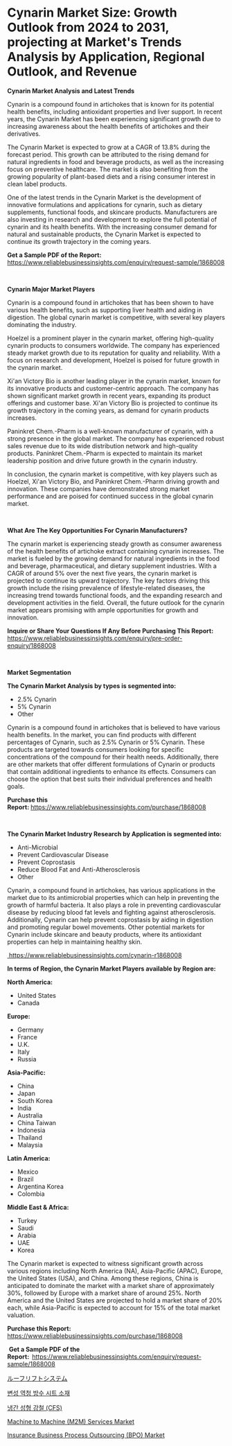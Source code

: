 <p><h1>Cynarin Market Size: Growth Outlook from 2024 to 2031, projecting at Market's Trends Analysis by Application, Regional Outlook, and Revenue</h1></p><p><strong>Cynarin Market Analysis and Latest Trends</strong></p>
<p><p>Cynarin is a compound found in artichokes that is known for its potential health benefits, including antioxidant properties and liver support. In recent years, the Cynarin Market has been experiencing significant growth due to increasing awareness about the health benefits of artichokes and their derivatives.</p><p>The Cynarin Market is expected to grow at a CAGR of 13.8% during the forecast period. This growth can be attributed to the rising demand for natural ingredients in food and beverage products, as well as the increasing focus on preventive healthcare. The market is also benefiting from the growing popularity of plant-based diets and a rising consumer interest in clean label products.</p><p>One of the latest trends in the Cynarin Market is the development of innovative formulations and applications for cynarin, such as dietary supplements, functional foods, and skincare products. Manufacturers are also investing in research and development to explore the full potential of cynarin and its health benefits. With the increasing consumer demand for natural and sustainable products, the Cynarin Market is expected to continue its growth trajectory in the coming years.</p></p>
<p><strong>Get a Sample PDF of the Report:&nbsp;</strong> <a href="https://www.reliablebusinessinsights.com/enquiry/request-sample/1868008">https://www.reliablebusinessinsights.com/enquiry/request-sample/1868008</a></p>
<p>&nbsp;</p>
<p><strong>Cynarin Major Market Players</strong></p>
<p><p>Cynarin is a compound found in artichokes that has been shown to have various health benefits, such as supporting liver health and aiding in digestion. The global cynarin market is competitive, with several key players dominating the industry. </p><p>Hoelzel is a prominent player in the cynarin market, offering high-quality cynarin products to consumers worldwide. The company has experienced steady market growth due to its reputation for quality and reliability. With a focus on research and development, Hoelzel is poised for future growth in the cynarin market.</p><p>Xi'an Victory Bio is another leading player in the cynarin market, known for its innovative products and customer-centric approach. The company has shown significant market growth in recent years, expanding its product offerings and customer base. Xi'an Victory Bio is projected to continue its growth trajectory in the coming years, as demand for cynarin products increases.</p><p>Paninkret Chem.-Pharm is a well-known manufacturer of cynarin, with a strong presence in the global market. The company has experienced robust sales revenue due to its wide distribution network and high-quality products. Paninkret Chem.-Pharm is expected to maintain its market leadership position and drive future growth in the cynarin industry.</p><p>In conclusion, the cynarin market is competitive, with key players such as Hoelzel, Xi'an Victory Bio, and Paninkret Chem.-Pharm driving growth and innovation. These companies have demonstrated strong market performance and are poised for continued success in the global cynarin market.</p></p>
<p>&nbsp;</p>
<p><strong>What Are The Key Opportunities For Cynarin Manufacturers?</strong></p>
<p><p>The cynarin market is experiencing steady growth as consumer awareness of the health benefits of artichoke extract containing cynarin increases. The market is fueled by the growing demand for natural ingredients in the food and beverage, pharmaceutical, and dietary supplement industries. With a CAGR of around 5% over the next five years, the cynarin market is projected to continue its upward trajectory. The key factors driving this growth include the rising prevalence of lifestyle-related diseases, the increasing trend towards functional foods, and the expanding research and development activities in the field. Overall, the future outlook for the cynarin market appears promising with ample opportunities for growth and innovation.</p></p>
<p><strong>Inquire or Share Your Questions If Any Before Purchasing This Report:</strong> <a href="https://www.reliablebusinessinsights.com/enquiry/pre-order-enquiry/1868008">https://www.reliablebusinessinsights.com/enquiry/pre-order-enquiry/1868008</a></p>
<p>&nbsp;</p>
<p><strong>Market Segmentation</strong></p>
<p><strong>The Cynarin Market Analysis by types is segmented into:</strong></p>
<p><ul><li>2.5% Cynarin</li><li>5% Cynarin</li><li>Other</li></ul></p>
<p><p>Cynarin is a compound found in artichokes that is believed to have various health benefits. In the market, you can find products with different percentages of Cynarin, such as 2.5% Cynarin or 5% Cynarin. These products are targeted towards consumers looking for specific concentrations of the compound for their health needs. Additionally, there are other markets that offer different formulations of Cynarin or products that contain additional ingredients to enhance its effects. Consumers can choose the option that best suits their individual preferences and health goals.</p></p>
<p><strong>Purchase this Report:&nbsp;</strong><a href="https://www.reliablebusinessinsights.com/purchase/1868008">https://www.reliablebusinessinsights.com/purchase/1868008</a></p>
<p>&nbsp;</p>
<p><strong>The Cynarin Market Industry Research by Application is segmented into:</strong></p>
<p><ul><li>Anti-Microbial</li><li>Prevent Cardiovascular Disease</li><li>Prevent Coprostasis</li><li>Reduce Blood Fat and Anti-Atherosclerosis</li><li>Other</li></ul></p>
<p><p>Cynarin, a compound found in artichokes, has various applications in the market due to its antimicrobial properties which can help in preventing the growth of harmful bacteria. It also plays a role in preventing cardiovascular disease by reducing blood fat levels and fighting against atherosclerosis. Additionally, Cynarin can help prevent coprostasis by aiding in digestion and promoting regular bowel movements. Other potential markets for Cynarin include skincare and beauty products, where its antioxidant properties can help in maintaining healthy skin.</p></p>
<p><a href="https://www.reliablebusinessinsights.com/cynarin-r1868008">&nbsp;https://www.reliablebusinessinsights.com/cynarin-r1868008</a></p>
<p><strong>In terms of Region, the Cynarin Market Players available by Region are:</strong></p>
<p>
    <p> <strong> North America: </strong>
        <ul>
            <li>United States</li>
            <li>Canada</li>
        </ul>
        </p> 
    <p> <strong> Europe: </strong>
        <ul>
            <li>Germany</li>
            <li>France</li>
            <li>U.K.</li>
            <li>Italy</li>
            <li>Russia</li>
        </ul>
        </p> 
    <p> <strong> Asia-Pacific: </strong>
        <ul>
            <li>China</li>
            <li>Japan</li>
            <li>South Korea</li>
            <li>India</li>
            <li>Australia</li>
            <li>China Taiwan</li>
            <li>Indonesia</li>
            <li>Thailand</li>
            <li>Malaysia</li>
        </ul>
        </p> 
    <p> <strong> Latin America: </strong>
        <ul>
            <li>Mexico</li>
            <li>Brazil</li>
            <li>Argentina Korea</li>
            <li>Colombia</li>
        </ul>
        </p> 
    <p> <strong> Middle East & Africa: </strong>
        <ul>
            <li>Turkey</li>
            <li>Saudi</li>
            <li>Arabia</li>
            <li>UAE</li>
            <li>Korea</li>
        </ul>
    </p>
    </p>
<p><p>The Cynarin market is expected to witness significant growth across various regions including North America (NA), Asia-Pacific (APAC), Europe, the United States (USA), and China. Among these regions, China is anticipated to dominate the market with a market share of approximately 30%, followed by Europe with a market share of around 25%. North America and the United States are projected to hold a market share of 20% each, while Asia-Pacific is expected to account for 15% of the total market valuation.</p></p>
<p><strong>Purchase this Report: </strong><a href="https://www.reliablebusinessinsights.com/purchase/1868008">https://www.reliablebusinessinsights.com/purchase/1868008</a></p>
<p>&nbsp;<strong>Get a Sample PDF of the Report:&nbsp;&nbsp;</strong><a href="https://www.reliablebusinessinsights.com/enquiry/request-sample/1868008">https://www.reliablebusinessinsights.com/enquiry/request-sample/1868008</a></p>
<p><strong></strong></p>
<p><p><a href="https://medium.com/@isabeleterson7845/%E5%B1%8B%E6%A0%B9%E3%83%AA%E3%83%95%E3%83%88%E3%82%B7%E3%82%B9%E3%83%86%E3%83%A0%E3%81%AE%E5%B8%82%E5%A0%B4%E5%8B%95%E5%90%91%E3%81%A8%E5%B8%82%E5%A0%B4%E5%88%86%E6%9E%90%E3%81%AF-2024%E5%B9%B4%E3%81%8B%E3%82%892031%E5%B9%B4%E3%81%BE%E3%81%A7%E3%81%AE%E6%9C%9F%E9%96%93%E3%81%AB%E4%BA%88%E6%B8%AC%E3%81%95%E3%82%8C%E3%81%A6%E3%81%84%E3%81%BE%E3%81%99-2f5f8b3ed14c">ルーフリフトシステム</a></p><p><a href="https://medium.com/@eltaroberts01/%EA%B0%9C%EC%A1%B0%EB%90%9C-%EB%B9%84%ED%8A%B8%EB%AF%80%ED%88%AC%EB%A8%B8%EC%8A%A4-%EB%B0%A9%EC%88%98-%EC%8B%9C%ED%8A%B8-%EC%86%8C%EC%9E%AC-%EC%8B%9C%EC%9E%A5-%EA%B7%9C%EB%AA%A8%EB%8A%94-%EA%B8%80%EB%A1%9C%EB%B2%8C-%EC%82%B0%EC%97%85%EC%97%90%EC%84%9C-%EC%B5%9C%EA%B3%A0%EC%9D%98-%EB%A7%88%EC%BC%80%ED%8C%85-%EC%B1%84%EB%84%90%EC%9D%84-%EB%B3%B4%EC%97%AC%EC%A4%8D%EB%8B%88%EB%8B%A4-9e871e66c13b">변성 역청 방수 시트 소재</a></p><p><a href="https://medium.com/@raisin7568/%EB%83%89%EA%B0%84%EC%84%B1%ED%98%95%EA%B0%95-cfs-%EC%8B%9C%EC%9E%A5-%EC%A7%80%ED%91%9C-%ED%95%B4%EC%84%9D-%EC%8B%9C%EC%9E%A5-%EC%A0%90%EC%9C%A0%EC%9C%A8-%ED%8A%B8%EB%A0%8C%EB%93%9C-%EB%B0%8F-%EC%84%B1%EC%9E%A5-%ED%8C%A8%ED%84%B4-9e93db58e0f7">냉간 성형 강철 (CFS)</a></p><p><a href="https://github.com/myacatherineblakecaczo9vcsw/Market-Research-Report-List-3/blob/main/machine-to-machine-m2m-services-market.md">Machine to Machine (M2M) Services Market</a></p><p><a href="https://github.com/irfadac/Market-Research-Report-List-4/blob/main/insurance-business-process-outsourcing-bpo-market.md">Insurance Business Process Outsourcing (BPO) Market</a></p></p>